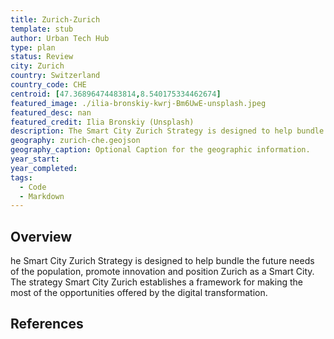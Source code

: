 ```yaml
---
title: Zurich-Zurich
template: stub
author: Urban Tech Hub
type: plan
status: Review
city: Zurich
country: Switzerland
country_code: CHE
centroid: [47.36896474483814,8.540175334462674]
featured_image: ./ilia-bronskiy-kwrj-Bm6UwE-unsplash.jpeg
featured_desc: nan
featured_credit: Ilia Bronskiy (Unsplash)
description: The Smart City Zurich Strategy is designed to help bundle the future needs of the population, promote innovation and position Zurich as a Smart City. The strategy Smart City Zurich establishes a framework for making the most of the opportunities offered by the digital transformation.
geography: zurich-che.geojson
geography_caption: Optional Caption for the geographic information.
year_start:
year_completed:
tags:
  - Code
  - Markdown
---
```


## Overview

he Smart City Zurich Strategy is designed to help bundle the future needs of the population, promote innovation and position Zurich as a Smart City. The strategy Smart City Zurich establishes a framework for making the most of the opportunities offered by the digital transformation.

## References
